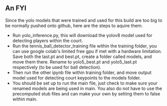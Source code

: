 ## An FYI
Since the yolo models that were trained and used for this build are too big to be normally pushed onto github, here are the steps to aquire them: 

* Run yolo_inference.py, this will download the yolov8 model used for detecting players within the court.
* Run the tennis_ball_detector_training file within the training folder, you can use google colab's limited free gpu if met with a hardware limitation. Save both the last.pt and best.pt, create a folder called models, and move them there. Rename to yolo5_best.pt and yolo5_last.pt respectively (to be used for ball detection).
* Then run the other ipynb file within training folder, and move output model used for detecting court keypoints to the models folder.
* You should be set up to run the main file, just check to make sure your renamed models are being used in main. You also do not have to use the precomputed stub files and can make your own by setting them to false within main.

